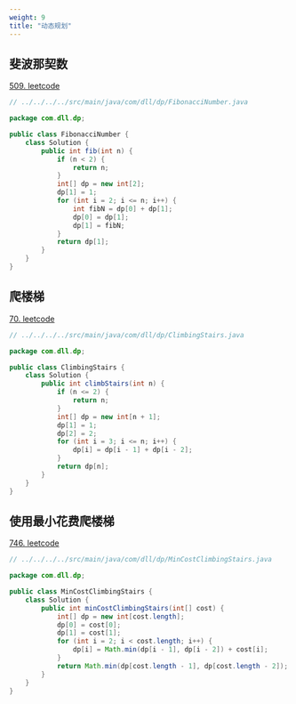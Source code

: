 ```yaml
---
weight: 9
title: "动态规划"
---
```


## 斐波那契数
[509. leetcode](https://leetcode-cn.com/problems/fibonacci-number/)
```java
// ../../../../src/main/java/com/dll/dp/FibonacciNumber.java

package com.dll.dp;

public class FibonacciNumber {
    class Solution {
        public int fib(int n) {
            if (n < 2) {
                return n;
            }
            int[] dp = new int[2];
            dp[1] = 1;
            for (int i = 2; i <= n; i++) {
                int fibN = dp[0] + dp[1];
                dp[0] = dp[1];
                dp[1] = fibN;
            }
            return dp[1];
        }
    }
}

```

## 爬楼梯
[70. leetcode](https://leetcode-cn.com/problems/climbing-stairs/)

```java
// ../../../../src/main/java/com/dll/dp/ClimbingStairs.java

package com.dll.dp;

public class ClimbingStairs {
    class Solution {
        public int climbStairs(int n) {
            if (n <= 2) {
                return n;
            }
            int[] dp = new int[n + 1];
            dp[1] = 1;
            dp[2] = 2;
            for (int i = 3; i <= n; i++) {
                dp[i] = dp[i - 1] + dp[i - 2];
            }
            return dp[n];
        }
    }
}

```

## 使用最小花费爬楼梯
[746. leetcode](https://leetcode-cn.com/problems/min-cost-climbing-stairs/)

```java
// ../../../../src/main/java/com/dll/dp/MinCostClimbingStairs.java

package com.dll.dp;

public class MinCostClimbingStairs {
    class Solution {
        public int minCostClimbingStairs(int[] cost) {
            int[] dp = new int[cost.length];
            dp[0] = cost[0];
            dp[1] = cost[1];
            for (int i = 2; i < cost.length; i++) {
                dp[i] = Math.min(dp[i - 1], dp[i - 2]) + cost[i];
            }
            return Math.min(dp[cost.length - 1], dp[cost.length - 2]);
        }
    }
}

```
